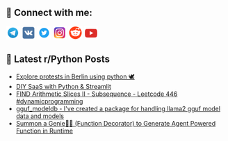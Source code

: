 ## 🔎 Connect with me:
[<img src="https://github.com/bullbesh/bullbesh/blob/main/images/Telegram.png" width="32" height="32" />](https://t.me/bullbesh)
[<img src="https://github.com/bullbesh/bullbesh/blob/main/images/VK.png" width="32" height="32" />](https://vk.com/bullbesh)
[<img src="https://github.com/bullbesh/bullbesh/blob/main/images/Twitter.png" width="32" height="32" />](https://twitter.com/bullbesh1)
[<img src="https://github.com/bullbesh/bullbesh/blob/main/images/Instagram.png" width="32" height="32" />](https://www.instagram.com/bullbesh)
[<img src="https://github.com/bullbesh/bullbesh/blob/main/images/Reddit.png" width="32" height="32" />](https://www.reddit.com/user/bullbesh)
[<img src="https://github.com/bullbesh/bullbesh/blob/main/images/YouTube.png" width="32" height="32" />](https://www.youtube.com/channel/UCtfjRs6uzgq5mfm8S06WTcg)

## 📕 Latest r/Python Posts
<!-- BLOG-POST-LIST:START -->
- [Explore protests in Berlin using python 🕊️](https://www.reddit.com/r/Python/comments/19111is/explore_protests_in_berlin_using_python/)
- [DIY SaaS with Python &amp; Streamlit](https://www.reddit.com/r/Python/comments/1910de9/diy_saas_with_python_streamlit/)
- [FIND Arithmetic Slices II - Subsequence - Leetcode 446 #dynamicprogramming](https://www.reddit.com/r/Python/comments/190qiuy/find_arithmetic_slices_ii_subsequence_leetcode/)
- [gguf_modeldb - I&#39;ve created a package for handling llama2 gguf model data and models](https://www.reddit.com/r/Python/comments/190kbov/gguf_modeldb_ive_created_a_package_for_handling/)
- [Summon a Genie🧞‍♂️ &lpar;Function Decorator&rpar; to Generate Agent Powered Function in Runtime](https://www.reddit.com/r/Python/comments/190j5le/summon_a_genie_function_decorator_to_generate/)
<!-- BLOG-POST-LIST:END -->
